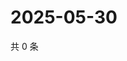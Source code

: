 # 2025-05-30

共 0 条

<!-- BEGIN ZHIHUQUESTIONS -->
<!-- 最后更新时间 Fri May 30 2025 02:15:39 GMT+0800 (China Standard Time) -->

<!-- END ZHIHUQUESTIONS -->
